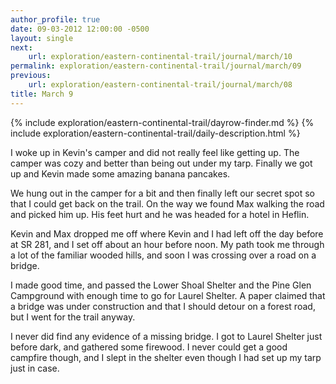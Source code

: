 ```yaml
---
author_profile: true
date: 09-03-2012 12:00:00 -0500
layout: single
next:
    url: exploration/eastern-continental-trail/journal/march/10
permalink: exploration/eastern-continental-trail/journal/march/09
previous:
    url: exploration/eastern-continental-trail/journal/march/08
title: March 9
---
```

{% include exploration/eastern-continental-trail/dayrow-finder.md %}
{% include exploration/eastern-continental-trail/daily-description.html %}

I woke up in Kevin's camper and did not really feel like getting up. The camper was cozy and better than being out under my tarp. Finally we got up and Kevin made some amazing banana pancakes.

We hung out in the camper for a bit and then finally left our secret spot so that I could get back on the trail. On the way we found Max walking the road and picked him up. His feet hurt and he was headed for a hotel in Heflin.

Kevin and Max dropped me off where Kevin and I had left off the day before at SR 281, and I set off about an hour before noon. My path took me through a lot of the familiar wooded hills, and soon I was crossing over a road on a bridge.

I made good time, and passed the Lower Shoal Shelter and the Pine Glen Campground with enough time to go for Laurel Shelter. A paper claimed that a bridge was under construction and that I should detour on a forest road, but I went for the trail anyway.

I never did find any evidence of a missing bridge. I got to Laurel Shelter just before dark, and gathered some firewood. I never could get a good campfire though, and I slept in the shelter even though I had set up my tarp just in case.
